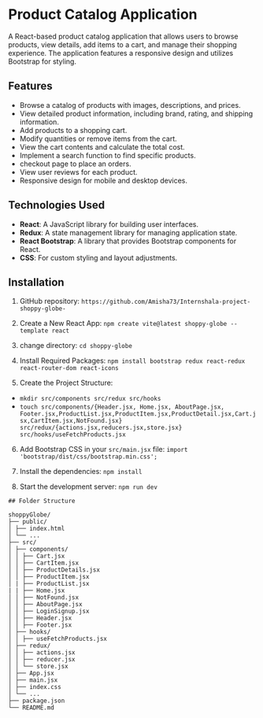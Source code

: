 # Product Catalog Application

A React-based product catalog application that allows users to browse products, view details, add items to a cart, and manage their shopping experience. The application features a responsive design and utilizes Bootstrap for styling.

## Features

- Browse a catalog of products with images, descriptions, and prices.
- View detailed product information, including brand, rating, and shipping information.
- Add products to a shopping cart.
- Modify quantities or remove items from the cart.
- View the cart contents and calculate the total cost.
- Implement a search function to find specific products.
- checkout page to place an orders.
- View user reviews for each product.
- Responsive design for mobile and desktop devices.

## Technologies Used

- **React**: A JavaScript library for building user interfaces.
- **Redux**: A state management library for managing application state.
- **React Bootstrap**: A library that provides Bootstrap components for React.
- **CSS**: For custom styling and layout adjustments.

## Installation

1.  GitHub repository:
    `https://github.com/Amisha73/Internshala-project-shoppy-globe-`

2.  Create a New React App:
    `npm create vite@latest shoppy-globe --template react`

3.  change directory:
    `cd shoppy-globe`

4.  Install Required Packages:
    `npm install bootstrap redux react-redux react-router-dom react-icons`

5.  Create the Project Structure:

- `mkdir src/components src/redux src/hooks`
- `touch src/components/{Header.jsx, Home.jsx, AboutPage.jsx, Footer.jsx,ProductList.jsx,ProductItem.jsx,ProductDetail.jsx,Cart.jsx,CartItem.jsx,NotFound.jsx} src/redux/{actions.jsx,reducers.jsx,store.jsx} src/hooks/useFetchProducts.jsx`

6. Add Bootstrap CSS in your `src/main.jsx` file:
   `import 'bootstrap/dist/css/bootstrap.min.css';`

7. Install the dependencies:
   `npm install`

8. Start the development server:
   `npm run dev`

```
## Folder Structure

shoppyGlobe/
├── public/
│ ├── index.html
│ └── ...
├── src/
│ ├── components/
│ │ ├── Cart.jsx
│ │ ├── CartItem.jsx
│ │ ├── ProductDetails.jsx
│ │ ├── ProductItem.jsx
│ | ├── ProductList.jsx
| | ├── Home.jsx
│ │ ├── NotFound.jsx
│ │ ├── AboutPage.jsx
│ │ ├── LoginSignup.jsx
│ │ ├── Header.jsx
│ │ ├── Footer.jsx
│ ├── hooks/
│ │ ├── useFetchProducts.jsx
│ ├── redux/
│ │ ├── actions.jsx
│ │ ├── reducer.jsx
│ │ └── store.jsx
│ ├── App.jsx
│ ├── main.jsx
│ ├── index.css
│ └── ...
├── package.json
└── README.md

```
